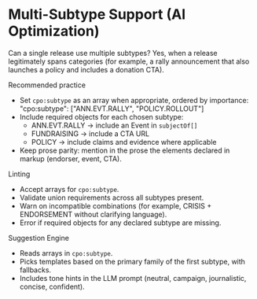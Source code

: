 # Multi-Subtype Support (AI Optimization)

Can a single release use multiple subtypes?
Yes, when a release legitimately spans categories (for example, a rally announcement that also launches a policy and includes a donation CTA).

Recommended practice
- Set `cpo:subtype` as an array when appropriate, ordered by importance:
  "cpo:subtype": ["ANN.EVT.RALLY", "POLICY.ROLLOUT"]
- Include required objects for each chosen subtype:
  - ANN.EVT.RALLY -> include an Event in `subjectOf[]`
  - FUNDRAISING -> include a CTA URL
  - POLICY -> include claims and evidence where applicable
- Keep prose parity: mention in the prose the elements declared in markup (endorser, event, CTA).

Linting
- Accept arrays for `cpo:subtype`.
- Validate union requirements across all subtypes present.
- Warn on incompatible combinations (for example, CRISIS + ENDORSEMENT without clarifying language).
- Error if required objects for any declared subtype are missing.

Suggestion Engine
- Reads arrays in `cpo:subtype`.
- Picks templates based on the primary family of the first subtype, with fallbacks.
- Includes tone hints in the LLM prompt (neutral, campaign, journalistic, concise, confident).
